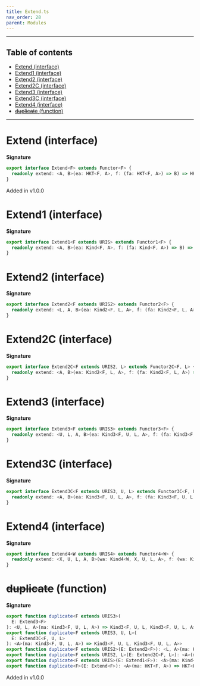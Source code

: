 ```yaml
---
title: Extend.ts
nav_order: 28
parent: Modules
---
```


---

<h2 class="text-delta">Table of contents</h2>

- [Extend (interface)](#extend-interface)
- [Extend1 (interface)](#extend1-interface)
- [Extend2 (interface)](#extend2-interface)
- [Extend2C (interface)](#extend2c-interface)
- [Extend3 (interface)](#extend3-interface)
- [Extend3C (interface)](#extend3c-interface)
- [Extend4 (interface)](#extend4-interface)
- [~~duplicate~~ (function)](#duplicate-function)

---

# Extend (interface)

**Signature**

```ts
export interface Extend<F> extends Functor<F> {
  readonly extend: <A, B>(ea: HKT<F, A>, f: (fa: HKT<F, A>) => B) => HKT<F, B>
}
```

Added in v1.0.0

# Extend1 (interface)

**Signature**

```ts
export interface Extend1<F extends URIS> extends Functor1<F> {
  readonly extend: <A, B>(ea: Kind<F, A>, f: (fa: Kind<F, A>) => B) => Kind<F, B>
}
```

# Extend2 (interface)

**Signature**

```ts
export interface Extend2<F extends URIS2> extends Functor2<F> {
  readonly extend: <L, A, B>(ea: Kind2<F, L, A>, f: (fa: Kind2<F, L, A>) => B) => Kind2<F, L, B>
}
```

# Extend2C (interface)

**Signature**

```ts
export interface Extend2C<F extends URIS2, L> extends Functor2C<F, L> {
  readonly extend: <A, B>(ea: Kind2<F, L, A>, f: (fa: Kind2<F, L, A>) => B) => Kind2<F, L, B>
}
```

# Extend3 (interface)

**Signature**

```ts
export interface Extend3<F extends URIS3> extends Functor3<F> {
  readonly extend: <U, L, A, B>(ea: Kind3<F, U, L, A>, f: (fa: Kind3<F, U, L, A>) => B) => Kind3<F, U, L, B>
}
```

# Extend3C (interface)

**Signature**

```ts
export interface Extend3C<F extends URIS3, U, L> extends Functor3C<F, U, L> {
  readonly extend: <A, B>(ea: Kind3<F, U, L, A>, f: (fa: Kind3<F, U, L, A>) => B) => Kind3<F, U, L, B>
}
```

# Extend4 (interface)

**Signature**

```ts
export interface Extend4<W extends URIS4> extends Functor4<W> {
  readonly extend: <X, U, L, A, B>(wa: Kind4<W, X, U, L, A>, f: (wa: Kind4<W, X, U, L, A>) => B) => Kind4<W, X, U, L, B>
}
```

# ~~duplicate~~ (function)

**Signature**

```ts
export function duplicate<F extends URIS3>(
  E: Extend3<F>
): <U, L, A>(ma: Kind3<F, U, L, A>) => Kind3<F, U, L, Kind3<F, U, L, A>>
export function duplicate<F extends URIS3, U, L>(
  E: Extend3C<F, U, L>
): <A>(ma: Kind3<F, U, L, A>) => Kind3<F, U, L, Kind3<F, U, L, A>>
export function duplicate<F extends URIS2>(E: Extend2<F>): <L, A>(ma: Kind2<F, L, A>) => Kind2<F, L, Kind2<F, L, A>>
export function duplicate<F extends URIS2, L>(E: Extend2C<F, L>): <A>(ma: Kind2<F, L, A>) => Kind2<F, L, Kind2<F, L, A>>
export function duplicate<F extends URIS>(E: Extend1<F>): <A>(ma: Kind<F, A>) => Kind<F, Kind<F, A>>
export function duplicate<F>(E: Extend<F>): <A>(ma: HKT<F, A>) => HKT<F, HKT<F, A>> { ... }
```

Added in v1.0.0
